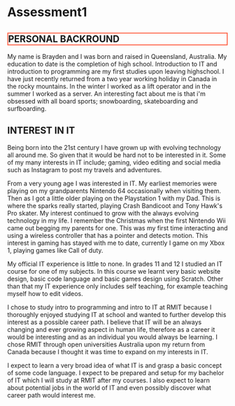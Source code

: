 # Assessment1 


<html>
<body>

<h2 style="border: 2px solid Tomato;">PERSONAL BACKROUND</h2>
<p>My name is Brayden and I was born and raised in Queensland, Australia. My education to date is the completion of high school. Introduction to IT and introduction to programming are my first studies upon leaving highschool. I have just recently returned from a two year working holiday in Canada in the rocky mountains. In the winter I worked as a lift operator and in the summer I worked as a server. An interesting fact about me is that i'm obsessed with all board sports; snowboarding, skateboarding and surfboarding. </p>

<h2>INTEREST IN IT</h2>
<p>Being born into the 21st century I have grown up with evolving technology all around me. So given that it would be hard not to be interested in it. Some of my many interests in IT include; gaming, video editing and social media such as Instagram to post my travels and adventures. 

From a very young age I was interested in IT. My earliest memories were playing on my grandparents Nintendo 64 occasionally when visiting them. Then as I got a little older playing on the Playstation 1 with my Dad. This is where the sparks really started, playing Crash Bandicoot and Tony Hawk's Pro skater. My interest continued to grow with the always evolving technology in my life. I remember the Christmas when the first Nintendo Wii came out begging my parents for one. This was my first time interacting and using a wireless controller that has a pointer and detects motion. This interest in gaming has stayed with me to date, currently I game on my Xbox 1, playing games like Call of duty.

My official IT experience is little to none. In grades 11 and 12 I studied an IT course for one of my subjects. In this course we learnt very basic website design, basic code language and basic games design using Scratch. Other than that my IT experience only includes self teaching, for example teaching myself how to edit videos. 

I chose to study intro to programming and intro to IT at RMIT because I thoroughly enjoyed studying IT at school and wanted to further develop this interest as a possible career path. I believe that IT will be an always changing and ever growing aspect in human life, therefore as a career it would be interesting and as an individual you would always be learning. I chose RMIT through open universities Australia upon my return from Canada because I thought it was time to expand on my interests in IT.

I expect to learn a very broad idea of what IT is and grasp a basic concept of some code language. I expect to be prepared and setup for my bachelor of IT which I will study at RMIT after my courses. I also expect to learn about potential jobs in the world of IT and even possibly discover what career path would interest me. 

</p>


</body>
</html>
